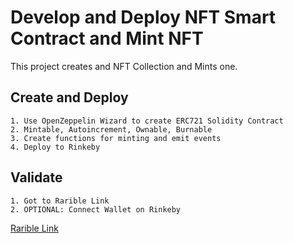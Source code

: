 # Develop and Deploy NFT Smart Contract and Mint NFT

This project creates and NFT Collection and Mints one.

## Create and Deploy
```
1. Use OpenZeppelin Wizard to create ERC721 Solidity Contract
2. Mintable, Autoincrement, Ownable, Burnable
3. Create functions for minting and emit events
4. Deploy to Rinkeby
```

## Validate
```
1. Got to Rarible Link
2. OPTIONAL: Connect Wallet on Rinkeby
```
[Rarible Link](https://testnet.rarible.com/token/0x29f2e69c6118bda91a0000ebb7b333ff8329cc44:0?tab=overview)
